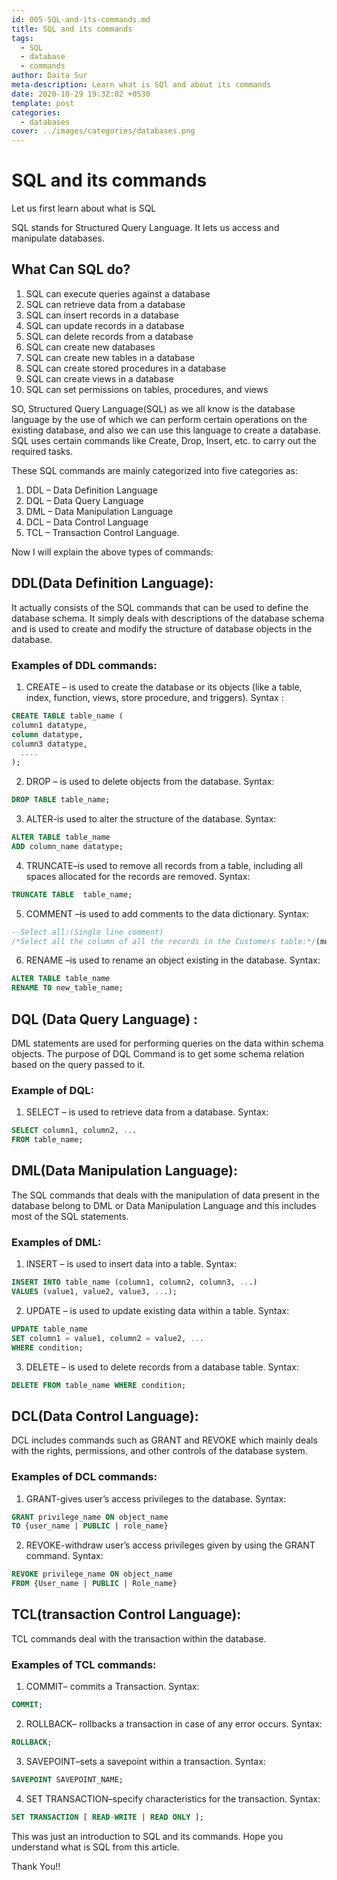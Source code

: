 ```yaml
---
id: 005-SQL-and-its-commands.md
title: SQL and its commands
tags:
  - SQL
  - database
  - commands
author: Daita Sur
meta-description: Learn what is SQl and about its commands
date: 2020-10-29 19:32:02 +0530
template: post
categories:
  - databases
cover: ../images/categories/databases.png
---
```


# SQL and its commands

Let us first learn about what is SQL

SQL stands for Structured Query Language. It lets us access and manipulate databases.

## What Can SQL do?

1. SQL can execute queries against a database
2. SQL can retrieve data from a database
3. SQL can insert records in a database
4. SQL can update records in a database
5. SQL can delete records from a database
6. SQL can create new databases
7. SQL can create new tables in a database
8. SQL can create stored procedures in a database
9. SQL can create views in a database
10. SQL can set permissions on tables, procedures, and views

SO, Structured Query Language(SQL) as we all know is the database language by the use of which we can perform certain operations on the existing database, and also we can use this language to create a database. SQL uses certain commands like Create, Drop, Insert, etc. to carry out the required tasks.

These SQL commands are mainly categorized into five categories as:
1. DDL – Data Definition Language
2. DQL – Data Query Language
3. DML – Data Manipulation Language
4. DCL – Data Control Language
5. TCL – Transaction Control Language. 

Now I will explain the above types of commands:

## DDL(Data Definition Language): 
 It actually consists of the SQL commands that can be used to define the database schema. It simply deals with descriptions of the database schema and is used to create and modify the structure of database objects in the database.

### Examples of DDL commands:
1. CREATE – is used to create the database or its objects (like a table, index, function, views, store procedure, and triggers).
Syntax :
```sql
CREATE TABLE table_name (
column1 datatype,
column datatype,
column3 datatype,
  ....
);

```
2. DROP – is used to delete objects from the database.
Syntax:
```sql
DROP TABLE table_name;
```
3. ALTER-is used to alter the structure of the database.
Syntax:
```sql
ALTER TABLE table_name
ADD column_name datatype;

```
4. TRUNCATE–is used to remove all records from a table, including all spaces allocated for the records are removed.
Syntax:
```sql
TRUNCATE TABLE  table_name;
```
5. COMMENT –is used to add comments to the data dictionary.
Syntax:
```sql
--Select all:(Single line comment)
/*Select all the column of all the records in the Customers table:*/(multi-line comment)
```
6. RENAME –is used to rename an object existing in the database.
Syntax:
```sql
ALTER TABLE table_name
RENAME TO new_table_name;
```
## DQL (Data Query Language) :
DML statements are used for performing queries on the data within schema objects. The purpose of DQL Command is to get some schema relation based on the query passed to it.

### Example of DQL:
1. SELECT – is used to retrieve data from a database.
Syntax:
```sql
SELECT column1, column2, ...
FROM table_name;

```
## DML(Data Manipulation Language): 
The SQL commands that deals with the manipulation of data present in the database belong to DML or Data Manipulation Language and this includes most of the SQL statements.

### Examples of DML:
1. INSERT – is used to insert data into a table.
Syntax:
```sql
INSERT INTO table_name (column1, column2, column3, ...)
VALUES (value1, value2, value3, ...);
```
2. UPDATE – is used to update existing data within a table.
Syntax:
```sql
UPDATE table_name
SET column1 = value1, column2 = value2, ...
WHERE condition;
```
3. DELETE – is used to delete records from a database table.
Syntax:
```sql
DELETE FROM table_name WHERE condition;
```
## DCL(Data Control Language): 
DCL includes commands such as GRANT and REVOKE which mainly deals with the rights, permissions, and other controls of the database system.

### Examples of DCL commands:
1. GRANT-gives user’s access privileges to the database.
Syntax:
```sql
GRANT privilege_name ON object_name 
TO {user_name | PUBLIC | role_name} 
```
2. REVOKE-withdraw user’s access privileges given by using the GRANT command.
Syntax:
```sql
REVOKE privilege_name ON object_name 
FROM {User_name | PUBLIC | Role_name}
```
## TCL(transaction Control Language): 
TCL commands deal with the transaction within the database.

### Examples of TCL commands:
1. COMMIT– commits a Transaction.
Syntax:
```sql
COMMIT;
```
2. ROLLBACK– rollbacks a transaction in case of any error occurs.
Syntax:
```sql
ROLLBACK;
```
3. SAVEPOINT–sets a savepoint within a transaction.
Syntax:
```sql
SAVEPOINT SAVEPOINT_NAME;
```
4. SET TRANSACTION–specify characteristics for the transaction.
Syntax:
```sql
SET TRANSACTION [ READ-WRITE | READ ONLY ];
```

This was just an introduction to SQL and its commands. Hope you understand what is SQL from this article.

Thank You!!
